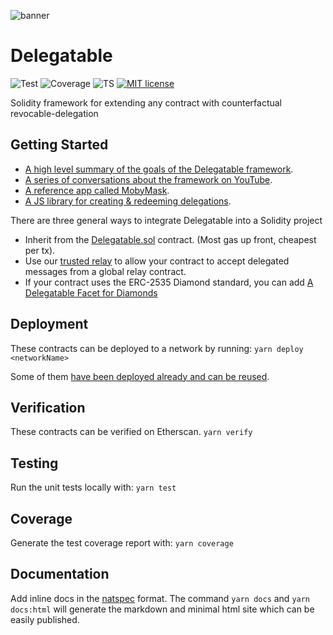 ![banner](https://cloudflare-ipfs.com/ipfs/QmSWGEWUCThfBW127zPeF7oqwLwzVndB5mWDbgKCPnwCvE)

# Delegatable

![Test](https://github.com/kamescg/delegatable-sol/actions/workflows/test.yml/badge.svg)
![Coverage](https://github.com/kamescg/delegatable-sol/actions/workflows/coverage.yml/badge.svg)
![TS](https://badgen.net/badge/-/TypeScript?icon=typescript&label&labelColor=blue&color=555555)
[![MIT license](https://img.shields.io/badge/License-MIT-blue.svg)](http://perso.crans.org/besson/LICENSE.html)

Solidity framework for extending any contract with counterfactual revocable-delegation

## Getting Started

- [A high level summary of the goals of the Delegatable framework](https://mirror.xyz/0x55e2780588aa5000F464f700D2676fD0a22Ee160/pTIrlopsSUvWAbnq1qJDNKU1pGNLP8VEn1H8DSVcvXM).
- [A series of conversations about the framework on YouTube](https://www.youtube.com/watch?v=Sh1-epThZV0&list=PLJP4kXm9a01qRJaNzCU47gOzkn1eNAlFO).
- [A reference app called MobyMask](https://github.com/delegatable/MobyMask).
- [A JS library for creating & redeeming delegations](https://www.npmjs.com/package/eth-delegatable-utils).

There are three general ways to integrate Delegatable into a Solidity project
- Inherit from the [Delegatable.sol](./contracts/Delegatable.sol) contract. (Most gas up front, cheapest per tx).
- Use our [trusted relay](./docs/relay.md) to allow your contract to accept delegated messages from a global relay contract.
- If your contract uses the ERC-2535 Diamond standard, you can add [A Delegatable Facet for Diamonds](./contracts/diamond/README.md)

## Deployment

These contracts can be deployed to a network by running:
`yarn deploy <networkName>`

Some of them [have been deployed already and can be reused](./deployments.md).

## Verification

These contracts can be verified on Etherscan.
`yarn verify`

## Testing

Run the unit tests locally with:
`yarn test`

## Coverage

Generate the test coverage report with:
`yarn coverage`

## Documentation

Add inline docs in the [natspec](https://docs.soliditylang.org/en/v0.8.15/natspec-format.html) format. The command `yarn docs` and `yarn docs:html` will generate the markdown and minimal html site which can be easily published.

